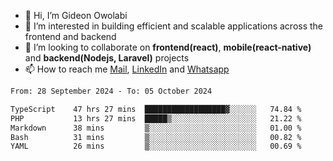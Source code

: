 - 👋 Hi, I’m Gideon Owolabi
- 👀 I’m interested in building efficient and scalable applications across the frontend and backend
- 💞️ I’m looking to collaborate on <b>frontend(react)</b>, <b>mobile(react-native)</b> and <b>backend(Nodejs, Laravel)</b> projects
- 📫 How to reach me <a href="mailto:gideoniyin2021@gmail.com">Mail</a>, <a href="https://www.linkedin.com/in/gideon-owolabi-9b667a232/">LinkedIn</a> and <a href="https://wa.me/2348055377085">Whatsapp</a>

<!---
gude1/gude1 is a ✨ special ✨ repository because its `README.md` (this file) appears on your GitHub profile.
You can click the Preview link to take a look at your changes.
--->

<!--START_SECTION:waka-->

```txt
From: 28 September 2024 - To: 05 October 2024

TypeScript    47 hrs 27 mins  ██████████████████▓░░░░░░   74.84 %
PHP           13 hrs 27 mins  █████▒░░░░░░░░░░░░░░░░░░░   21.22 %
Markdown      38 mins         ▒░░░░░░░░░░░░░░░░░░░░░░░░   01.00 %
Bash          31 mins         ▒░░░░░░░░░░░░░░░░░░░░░░░░   00.82 %
YAML          26 mins         ▒░░░░░░░░░░░░░░░░░░░░░░░░   00.69 %
```

<!--END_SECTION:waka-->
